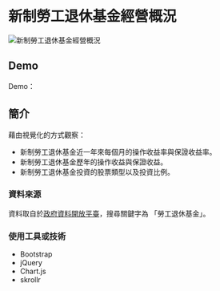 # 新制勞工退休基金經營概況


![新制勞工退休基金經營概況](https://i.imgur.com/q4VjnzN.jpg)

## Demo

Demo：


## 簡介
藉由視覺化的方式觀察：
- 新制勞工退休基金近一年來每個月的操作收益率與保證收益率。
- 新制勞工退休基金歷年的操作收益與保證收益。
- 新制勞工退休基金投資的股票類型以及投資比例。

### 資料來源
資料取自於[政府資料開放平臺](https://data.gov.tw/datasets/search?qs=tid:6410+%E5%8B%9E%E5%B7%A5%E9%80%80%E4%BC%91%E5%9F%BA%E9%87%91)，搜尋關鍵字為 「勞工退休基金」。

### 使用工具或技術
- Bootstrap
- jQuery
- Chart.js
- skrollr

